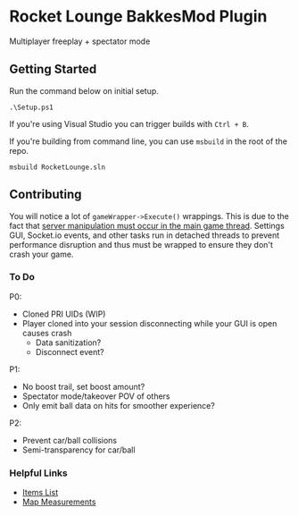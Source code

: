 # Rocket Lounge BakkesMod Plugin

Multiplayer freeplay + spectator mode

## Getting Started

Run the command below on initial setup.

```
.\Setup.ps1
```

If you're using Visual Studio you can trigger builds with `Ctrl + B`.

If you're building from command line, you can use `msbuild` in the root of the repo.

```
msbuild RocketLounge.sln
```

## Contributing

You will notice a lot of `gameWrapper->Execute()` wrappings. This is due to the fact that [server manipulation must occur in the main game thread](https://discord.com/channels/862068148328857700/862081441080410143/886347574339059742). Settings GUI, Socket.io events, and other tasks run in detached threads to prevent performance disruption and thus must be wrapped to ensure they don't crash your game.

### To Do

P0:
- Cloned PRI UIDs (WIP)
- Player cloned into your session disconnecting while your GUI is open causes crash
    - Data sanitization?
    - Disconnect event?

P1:
- No boost trail, set boost amount?
- Spectator mode/takeover POV of others
- Only emit ball data on hits for smoother experience?

P2:
- Prevent car/ball collisions
- Semi-transparency for car/ball

### Helpful Links

- [Items List](https://github.com/RLBot/RLBotGUI/blob/master/rlbot_gui/gui/csv/items.csv)
- [Map Measurements](https://github.com/RLBot/RLBot/wiki/Useful-Game-Values)

